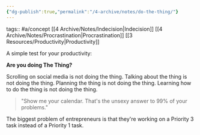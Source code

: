 ```yaml
---
{"dg-publish":true,"permalink":"/4-archive/notes/do-the-thing/"}
---
```


tags:: #a/concept [[4 Archive/Notes/Indecision\|Indecision]] [[4 Archive/Notes/Procrastination\|Procrastination]] [[3 Resources/Productivity\|Productivity]]

A simple test for your productivity:

**Are you doing The Thing?**

Scrolling on social media is not doing the thing.
Talking about the thing is not doing the thing.
Planning the thing is not doing the thing.
Learning how to do the thing is not doing the thing.

> "Show me your calendar. That's the unsexy answer to 99% of your problems."

The biggest problem of entrepreneurs is that they're working on a Priority 3 task instead of a Priority 1 task.
